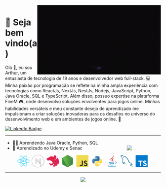 <img src="code.gif" width="400px" align="right" />



# 🚀 Seja bem vindo(a)
  Olá 👋, eu sou Arthur, um entusiasta de tecnologia de 19 anos e desenvolvedor web full-stack. 💻 Minha paixão por programação se reflete na minha ampla experiência com tecnologias como ReactJs, NextJs, NestJs, Nodejs, JavaScript, Python, Java Oracle, SQL e TypeScript. Além disso, possuo expertise 
  na plataforma FiveM 🎮, onde desenvolvo soluções envolventes para jogos online. Minhas habilidades versáteis e meu constante desejo de aprendizado me impulsionam a criar soluções inovadoras para os desafios no universo do desenvolvimento web e em ambientes de jogos online. 🚀



<div id="badges" >
  <a href = "https://www.linkedin.com/in/arthur-gosi-b3030b253/">
    <img src="https://img.shields.io/badge/LinkedIn-171e75?style=for-the-badge&logo=linkedin&logoColor=white" alt="LinkedIn Badge"/>
  </a>
</div>

---

- 👩‍💻 Aprendendo Java Oracle, Python, SQL
- 📘 Aprendizado no Udemy e Senac
 <img src="minibanner.gif" width = "110px" align="right"/>&nbsp;

<div align="center">
 
 <img src="https://github.com/devicons/devicon/blob/master/icons/react/react-original.svg" title="ReactJS" alt="ReactJS" width="40" height="40"/>&nbsp;
 <img src="https://github.com/devicons/devicon/blob/master/icons/nextjs/nextjs-line.svg" title="NextJS" alt="NextJS" width="40" height="40"/>&nbsp;
 <img src="https://github.com/devicons/devicon/blob/master/icons/nestjs/nestjs-plain.svg" title="NestJS" alt="NestJS" width="40" height="40"/>&nbsp;
 <img src="https://github.com/devicons/devicon/blob/master/icons/nodejs/nodejs-original.svg" title="NodeJS" alt="NodeJS" width="40" height="40"/>&nbsp;
 <img src="https://github.com/devicons/devicon/blob/master/icons/javascript/javascript-original.svg" title="JavaScript" alt="JavaScript" width="40" height="40"/>&nbsp;
 <img src="https://github.com/devicons/devicon/blob/master/icons/python/python-original.svg" title="Python" alt="Python" width="40" height="40"/>&nbsp;
 <img src="https://github.com/devicons/devicon/blob/master/icons/java/java-original.svg" title="Java Oracle" alt="Java" width="40" height="40"/>&nbsp;
 <img src="https://github.com/devicons/devicon/blob/master/icons/mysql/mysql-original.svg" title="SQL" alt="SQL" width="40" height="40"/>&nbsp;
 <img src="https://github.com/devicons/devicon/blob/master/icons/typescript/typescript-original.svg" title="TypeScript" alt="React" width="40" height="40"/>&nbsp;

</div>



---


<div align="center">

<img height = "190em" src="https://github-readme-stats.vercel.app/api?username=ArthurGosi2024&theme=jolly&show_icons=true"/>
</div>
